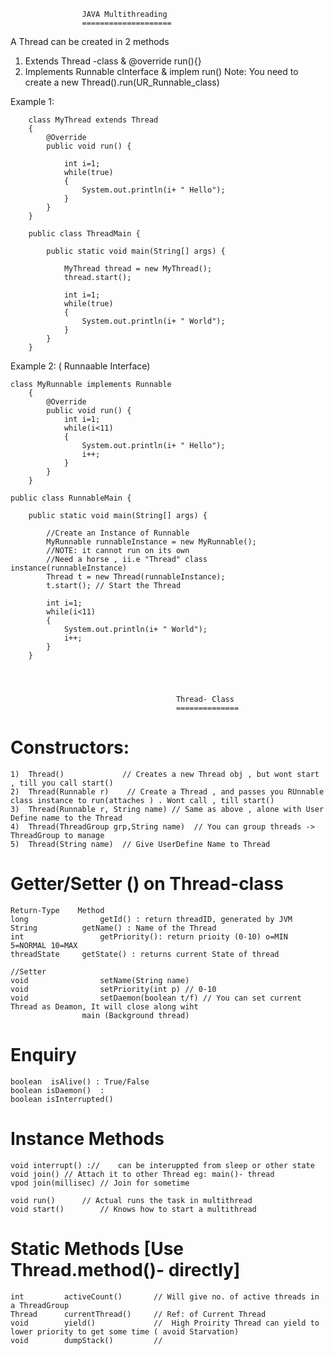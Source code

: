 			        JAVA Multithreading
			        ====================
A Thread can be created in 2 methods
1)	Extends Thread -class & @override run(){}
2)	Implements Runnable cInterface & implem run()
Note: You need to create a new Thread().run(UR_Runnable_class)

 Example 1: 
 		
		
		class MyThread extends Thread
		{
			@Override
			public void run() {
			
				int i=1;
				while(true)
				{
					System.out.println(i+ " Hello");
				}
			}
		}
		
		public class ThreadMain {
		
			public static void main(String[] args) {
				
				MyThread thread = new MyThread();
				thread.start();
				
				int i=1;
				while(true)
				{
					System.out.println(i+ " World");
				}
			}
		}



Example 2: ( Runnaable Interface)

	class MyRunnable implements Runnable
		{
			@Override
			public void run() {
				int i=1;
				while(i<11)
				{
					System.out.println(i+ " Hello");
					i++;
				}
			}
		}
	
	public class RunnableMain {
	
		public static void main(String[] args) {
			
			//Create an Instance of Runnable
			MyRunnable runnableInstance = new MyRunnable();
			//NOTE: it cannot run on its own
			//Need a horse , ii.e "Thread" class instance(runnableInstance)
			Thread t = new Thread(runnableInstance);
			t.start(); // Start the Thread
			
			int i=1;
			while(i<11)
			{
				System.out.println(i+ " World");
				i++;
			}
		}
 



                                         Thread- Class
                                         ==============

Constructors:
=================

	1)	Thread()             // Creates a new Thread obj , but wont start , till you call start()
	2)	Thread(Runnable r)	  // Create a Thread , and passes you RUnnable class instance to run(attaches ) . Wont call , till start()
	3)	Thread(Runnable r, String name) // Same as above , alone with User Define name to the Thread
	4)	Thread(ThreadGroup grp,String name)  // You can group threads -> ThreadGroup to manage 
	5)	Thread(String name)  // Give UserDefine Name to Thread


Getter/Setter () on Thread-class
=============================
	Return-Type    Method
	long    			getId() : return threadID, generated by JVM
	String 			getName() : Name of the Thread
	int 				getPriority(): return prioity (0-10) o=MIN 5=NORMAL 10=MAX
	threadState		getState() : returns current State of thread
	
	//Setter
	void 				setName(String name)
	void 				setPriority(int p) // 0-10 
	void				setDaemon(boolean t/f) // You can set current Thread as Deamon, It will close along wiht 
	                main (Background thread)
	
	
Enquiry
=======
	boolean  isAlive() : True/False
	boolean isDaemon()	: 
	boolean isInterrupted()
	
Instance Methods
================
	void interrupt() ://	can be interuppted from sleep or other state
	void join() // Attach it to other Thread eg: main()- thread
	vpod join(millisec) // Join for sometime
	
	void run()		// Actual runs the task in multithread
	void start()		// Knows how to start a multithread
	
Static Methods [Use Thread.method()- directly]
==============
	int 		activeCount() 		// Will give no. of active threads in a ThreadGroup
	Thread		currentThread() 	// Ref: of Current Thread
	void 		yield()          	//	High Proirity Thread can yield to lower priority to get some time ( avoid Starvation)
	void 		dumpStack()	  		//






